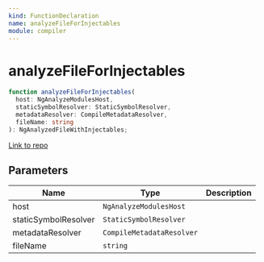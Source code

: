 ```yaml
---
kind: FunctionDeclaration
name: analyzeFileForInjectables
module: compiler
---
```


# analyzeFileForInjectables

```ts
function analyzeFileForInjectables(
  host: NgAnalyzeModulesHost,
  staticSymbolResolver: StaticSymbolResolver,
  metadataResolver: CompileMetadataResolver,
  fileName: string
): NgAnalyzedFileWithInjectables;
```

[Link to repo](https://github.com/timdeschryver/angular/blob/master/packages/compiler/src/aot/compiler.ts#L942-L970)

## Parameters

| Name                 | Type                      | Description |
| -------------------- | ------------------------- | ----------- |
| host                 | `NgAnalyzeModulesHost`    |             |
| staticSymbolResolver | `StaticSymbolResolver`    |             |
| metadataResolver     | `CompileMetadataResolver` |             |
| fileName             | `string`                  |             |
